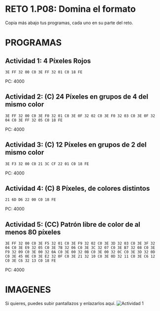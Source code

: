# RETO 1.P08: Domina el formato
Copia más abajo tus programas, cada uno en su parte del reto.

# PROGRAMAS

## Actividad 1: 4 Píxeles Rojos
```
3E FF 32 00 C0 3E FF 32 01 C0 18 FE
```
PC: 4000

## Actividad 2: (C) 24 Píxeles en grupos de 4 del mismo color
```
3E FF 32 00 C0 3E F0 32 01 C0 3E 0F 32 02 C0 3E F0 32 03 C0 3E 0F 32 04 C0 3E FF 32 05 C0 18 FE
```
PC: 4000

## Actividad 3: (C) 12 Píxeles en grupos de 2 del mismo color
```
3E F3 32 00 C0 21 3C CF 22 01 C0 18 FE
```
PC: 4000

## Actividad 4: (C) 8 Píxeles, de colores distintos
```
21 6D D6 22 00 C0 18 FE
```
PC: 4000
## Actividad 5: (CC) Patrón libre de color de al menos 80 píxeles
```
3E FF 32 00 C0 3E F5 32 01 C0 3E F9 32 02 C0 3E 3D 32 03 C0 3E 3F 32 04 C0 3E E9 32 05 C0 3E 7B 32 06 C0 3E 3C 32 07 C0 3E B7 32 08 C0 3E F9 32 09 C0 3E 00 32 0A C0 3E 00 32 0B C0 3E 00 32 0C C0 3E 3D 32 0D C0 3E 45 0E C0 3E E2 32 0F C0 3E 21 32 10 C0 3E 0D 32 11 C0 3E C6 12 C0 3E C6 32 13 C0 18 FE
```
PC: 4000

# IMAGENES
Si quieres, puedes subir pantallazos y enlazarlos aquí.
![Actividad 1](/pixelrojo.png)


